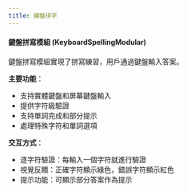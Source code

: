```yaml
---
title: 鍵盤拼字
---
```


#### 鍵盤拼寫模組 (KeyboardSpellingModular)

鍵盤拼寫模組實現了拼寫練習，用戶通過鍵盤輸入答案。

**主要功能**：
- 支持實體鍵盤和屏幕鍵盤輸入
- 提供字符級驗證
- 支持單詞完成和部分提示
- 處理特殊字符和單詞選項

**交互方式**：
- 逐字符驗證：每輸入一個字符就進行驗證
- 視覺反饋：正確字符顯示綠色，錯誤字符顯示紅色
- 提示功能：可顯示部分答案作為提示